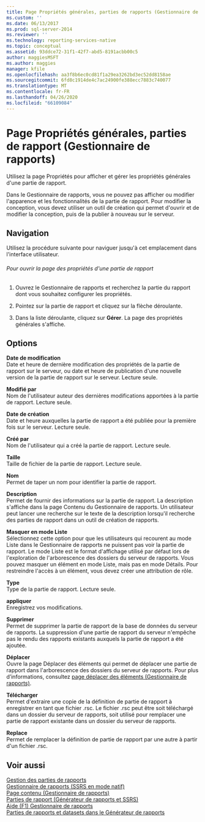 ```yaml
---
title: Page Propriétés générales, parties de rapports (Gestionnaire de rapports) | Microsoft Docs
ms.custom: ''
ms.date: 06/13/2017
ms.prod: sql-server-2014
ms.reviewer: ''
ms.technology: reporting-services-native
ms.topic: conceptual
ms.assetid: 93ddce72-31f1-42f7-abd5-8191acbb00c5
author: maggiesMSFT
ms.author: maggies
manager: kfile
ms.openlocfilehash: aa3f8b6ec0cd81f1a29ea3262bd3ec52dd8158ae
ms.sourcegitcommit: 6fd8c1914de4c7ac24900fe388ecc7883c740077
ms.translationtype: MT
ms.contentlocale: fr-FR
ms.lasthandoff: 04/26/2020
ms.locfileid: "66109084"
---
```

# <a name="general-properties-page-report-parts-report-manager"></a>Page Propriétés générales, parties de rapport (Gestionnaire de rapports)
  Utilisez la page Propriétés pour afficher et gérer les propriétés générales d'une partie de rapport.  
  
 Dans le Gestionnaire de rapports, vous ne pouvez pas afficher ou modifier l'apparence et les fonctionnalités de la partie de rapport. Pour modifier la conception, vous devez utiliser un outil de création qui permet d'ouvrir et de modifier la conception, puis de la publier à nouveau sur le serveur.  
  
## <a name="navigation"></a>Navigation  
 Utilisez la procédure suivante pour naviguer jusqu'à cet emplacement dans l'interface utilisateur.  
  
###### <a name="to-open-the-properties-page-for-a-report-part"></a>Pour ouvrir la page des propriétés d'une partie de rapport  
  
1.  Ouvrez le Gestionnaire de rapports et recherchez la partie du rapport dont vous souhaitez configurer les propriétés.  
  
2.  Pointez sur la partie de rapport et cliquez sur la flèche déroulante.  
  
3.  Dans la liste déroulante, cliquez sur **Gérer**. La page des propriétés générales s'affiche.  
  
## <a name="options"></a>Options  
 **Date de modification**  
 Date et heure de dernière modification des propriétés de la partie de rapport sur le serveur, ou date et heure de publication d'une nouvelle version de la partie de rapport sur le serveur. Lecture seule.  
  
 **Modifié par**  
 Nom de l'utilisateur auteur des dernières modifications apportées à la partie de rapport. Lecture seule.  
  
 **Date de création**  
 Date et heure auxquelles la partie de rapport a été publiée pour la première fois sur le serveur. Lecture seule.  
  
 **Créé par**  
 Nom de l'utilisateur qui a créé la partie de rapport. Lecture seule.  
  
 **Taille**  
 Taille de fichier de la partie de rapport. Lecture seule.  
  
 **Nom**  
 Permet de taper un nom pour identifier la partie de rapport.  
  
 **Description**  
 Permet de fournir des informations sur la partie de rapport. La description s'affiche dans la page Contenu du Gestionnaire de rapports. Un utilisateur peut lancer une recherche sur le texte de la description lorsqu'il recherche des parties de rapport dans un outil de création de rapports.  
  
 **Masquer en mode Liste**  
 Sélectionnez cette option pour que les utilisateurs qui recourent au mode Liste dans le Gestionnaire de rapports ne puissent pas voir la partie de rapport. Le mode Liste est le format d'affichage utilisé par défaut lors de l'exploration de l'arborescence des dossiers du serveur de rapports. Vous pouvez masquer un élément en mode Liste, mais pas en mode Détails. Pour restreindre l'accès à un élément, vous devez créer une attribution de rôle.  
  
 **Type**  
 Type de la partie de rapport. Lecture seule.  
  
 **appliquer**  
 Enregistrez vos modifications.  
  
 **Supprimer**  
 Permet de supprimer la partie de rapport de la base de données du serveur de rapports. La suppression d'une partie de rapport du serveur n'empêche pas le rendu des rapports existants auxquels la partie de rapport a été ajoutée.  
  
 **Déplacer**  
 Ouvre la page Déplacer des éléments qui permet de déplacer une partie de rapport dans l'arborescence des dossiers du serveur de rapports. Pour plus d’informations, consultez [page déplacer des éléments &#40;Gestionnaire de rapports&#41;](../../2014/reporting-services/move-items-page-report-manager.md).  
  
 **Télécharger**  
 Permet d'extraire une copie de la définition de partie de rapport à enregistrer en tant que fichier .rsc. Le fichier .rsc peut être soit téléchargé dans un dossier du serveur de rapports, soit utilisé pour remplacer une partie de rapport existante dans un dossier du serveur de rapports.  
  
 **Replace**  
 Permet de remplacer la définition de partie de rapport par une autre à partir d'un fichier .rsc.  
  
## <a name="see-also"></a>Voir aussi  
 [Gestion des parties de rapports](report-design/managing-report-parts.md)   
 [Gestionnaire de rapports &#40;SSRS en mode natif&#41;](../../2014/reporting-services/report-manager-ssrs-native-mode.md)   
 [Page contenu &#40;Gestionnaire de rapports&#41;](../../2014/reporting-services/contents-page-report-manager.md)   
 [Parties de rapport &#40;Générateur de rapports et SSRS&#41;](report-parts-report-builder-and-ssrs.md)   
 [Aide (F1) Gestionnaire de rapports](../../2014/reporting-services/report-manager-f1-help.md)   
 [Parties de rapports et datasets dans le Générateur de rapports](report-data/report-parts-and-datasets-in-report-builder.md)  
  
  
